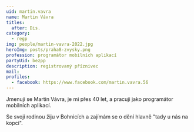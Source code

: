 ```yaml
---
uid: martin.vavra
name: Martin Vávra
titles:
  after: Dis.
category:
  - regp
img: people/martin-vavra-2022.jpg
heroImg: posts/praha8-zvysky.png
profession: programátor mobilních aplikací
partyUid: bezpp
description: registrovaný příznivec
mail:
profiles:
  - facebook: https://www.facebook.com/martin.vavra.56
---
```


Jmenuji se Martin Vávra, je mi přes 40 let, a pracuji jako programátor mobilních aplikací. 

Se svojí rodinou žiju v Bohnicích a zajímám se o dění hlavně "tady u nás na kopci". 